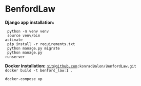 # BenfordLaw

**Django app installation:**

<code> python -m venv venv </code><br>
<code> source venv/bin activate </code><br>
<code> pip install -r requirements.txt </code><br>
<code> python manage.py migrate </code><br>
<code> python manage.py runserver</code><br>


**Docker installation:**
<code>git@github.com:konradBalon/BenfordLaw.git</code> <br>
<code>docker build -t benford_law:1  .</code><br>
<code> docker-compose up </code>
